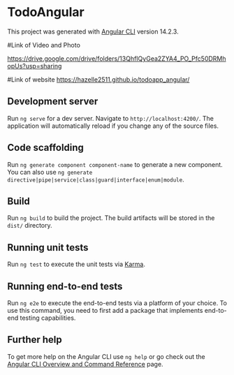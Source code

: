 

# TodoAngular

This project was generated with [Angular CLI](https://github.com/angular/angular-cli) version 14.2.3.

#Link of Video and Photo

https://drive.google.com/drive/folders/13QhfIQyGea2ZYA4_PO_Pfc50DRMhopUs?usp=sharing

#Link of website
https://hazelle2511.github.io/todoapp_angular/

## Development server

Run `ng serve` for a dev server. Navigate to `http://localhost:4200/`. The application will automatically reload if you change any of the source files.

## Code scaffolding

Run `ng generate component component-name` to generate a new component. You can also use `ng generate directive|pipe|service|class|guard|interface|enum|module`.

## Build

Run `ng build` to build the project. The build artifacts will be stored in the `dist/` directory.

## Running unit tests

Run `ng test` to execute the unit tests via [Karma](https://karma-runner.github.io).

## Running end-to-end tests

Run `ng e2e` to execute the end-to-end tests via a platform of your choice. To use this command, you need to first add a package that implements end-to-end testing capabilities.

## Further help

To get more help on the Angular CLI use `ng help` or go check out the [Angular CLI Overview and Command Reference](https://angular.io/cli) page.

